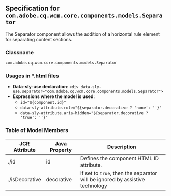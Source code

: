 <!-- AIGenVersion(30703a8054, generalsystemmessage.prompt-1.0, generateModelAttributeList.md-1.3, README.md-c3d04d41b3, separator.html-bd91b49ac4) -->

Specification for `com.adobe.cq.wcm.core.components.models.Separator`
---

The Separator component allows the addition of a horizontal rule element for separating content sections.

### Classname
`com.adobe.cq.wcm.core.components.models.Separator`

### Usages in *.html files
- **Data-sly-use declaration**: `<div data-sly-use.separator="com.adobe.cq.wcm.core.components.models.Separator">`
- **Expressions where the model is used**:
  - `id="${component.id}"`
  - `data-sly-attribute.role="${separator.decorative ? 'none': ''}"`
  - `data-sly-attribute.aria-hidden="${separator.decorative ? 'true': ''}"`

### Table of Model Members

| JCR Attribute | Java Property | Description                                                                 |
|---------------|---------------|-----------------------------------------------------------------------------|
| ./id          | id            | Defines the component HTML ID attribute.                                    |
| ./isDecorative| decorative    | If set to `true`, then the separator will be ignored by assistive technology|